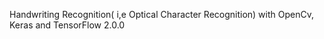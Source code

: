 
Handwriting Recognition( i,e Optical Character Recognition) with OpenCv, Keras and TensorFlow 2.0.0
